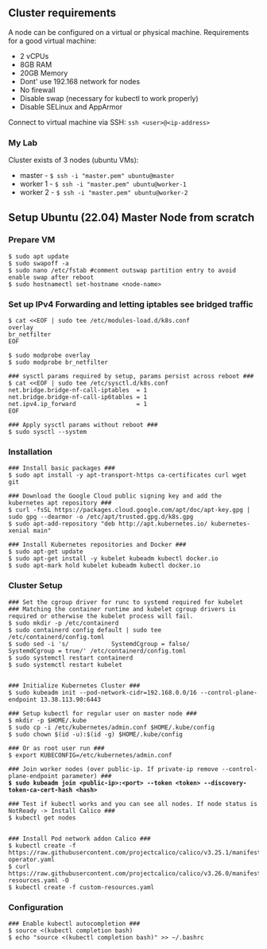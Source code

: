 ## Cluster requirements

A node can be configured on a virtual or physical machine. Requirements for a good virtual machine:

-   2 vCPUs
-   8GB RAM
-   20GB Memory
-   Dont' use 192.168 network for nodes
-   No firewall
-   Disable swap (necessary for kubectl to work properly)
-   Disable SELinux and AppArmor

Connect to virtual machine via SSH: `ssh <user>@<ip-address>`

### My Lab

Cluster exists of 3 nodes (ubuntu VMs):

-   master - `$ ssh -i "master.pem" ubuntu@master`
-   worker 1 - `$ ssh -i "master.pem" ubuntu@worker-1`
-   worker 2 - `$ ssh -i "master.pem" ubuntu@worker-2`

## Setup Ubuntu (22.04) Master Node from scratch

### Prepare VM

```
$ sudo apt update
$ sudo swapoff -a
$ sudo nano /etc/fstab #comment outswap partition entry to avoid enable swap after reboot
$ sudo hostnamectl set-hostname <node-name>
```

### Set up IPv4 Forwarding and letting iptables see bridged traffic

```
$ cat <<EOF | sudo tee /etc/modules-load.d/k8s.conf
overlay
br_netfilter
EOF

$ sudo modprobe overlay
$ sudo modprobe br_netfilter

### sysctl params required by setup, params persist across reboot ###
$ cat <<EOF | sudo tee /etc/sysctl.d/k8s.conf
net.bridge.bridge-nf-call-iptables  = 1
net.bridge.bridge-nf-call-ip6tables = 1
net.ipv4.ip_forward                 = 1
EOF

### Apply sysctl params without reboot ###
$ sudo sysctl --system
```

### Installation

```
### Install basic packages ###
$ sudo apt install -y apt-transport-https ca-certificates curl wget git

### Download the Google Cloud public signing key and add the kubernetes apt repository ###
$ curl -fsSL https://packages.cloud.google.com/apt/doc/apt-key.gpg | sudo gpg --dearmor -o /etc/apt/trusted.gpg.d/k8s.gpg
$ sudo apt-add-repository "deb http://apt.kubernetes.io/ kubernetes-xenial main"

### Install Kubernetes repositories and Docker ###
$ sudo apt-get update
$ sudo apt-get install -y kubelet kubeadm kubectl docker.io
$ sudo apt-mark hold kubelet kubeadm kubectl docker.io
```

### Cluster Setup

<pre><code>### Set the cgroup driver for runc to systemd required for kubelet
### Matching the container runtime and kubelet cgroup drivers is required or otherwise the kubelet process will fail.
$ sudo mkdir -p /etc/containerd
$ sudo containerd config default | sudo tee /etc/containerd/config.toml
$ sudo sed -i 's/            SystemdCgroup = false/            SystemdCgroup = true/' /etc/containerd/config.toml
$ sudo systemctl restart containerd
$ sudo systemctl restart kubelet


### Initialize Kubernetes Cluster ###
$ sudo kubeadm init --pod-network-cidr=192.168.0.0/16 --control-plane-endpoint 13.38.113.90:6443

### Setup kubectl for regular user on master node ###
$ mkdir -p $HOME/.kube
$ sudo cp -i /etc/kubernetes/admin.conf $HOME/.kube/config
$ sudo chown $(id -u):$(id -g) $HOME/.kube/config

### Or as root user run ###
$ export KUBECONFIG=/etc/kubernetes/admin.conf

### Join worker nodes (over public-ip. If private-ip remove --control-plane-endpoint parameter) ###
<strong>$ sudo kubeadm join &#x3C;public-ip>:&#x3C;port> --token &#x3C;token> --discovery-token-ca-cert-hash &#x3C;hash>
</strong>
### Test if kubectl works and you can see all nodes. If node status is NotReady -> Install Calico ###
$ kubectl get nodes


### Install Pod network addon Calico ###
$ kubectl create -f https://raw.githubusercontent.com/projectcalico/calico/v3.25.1/manifests/tigera-operator.yaml
$ curl https://raw.githubusercontent.com/projectcalico/calico/v3.26.0/manifests/custom-resources.yaml -O
$ kubectl create -f custom-resources.yaml
</code></pre>

### Configuration

```
### Enable kubectl autocompletion ###
$ source <(kubectl completion bash)
$ echo "source <(kubectl completion bash)" >> ~/.bashrc
```

